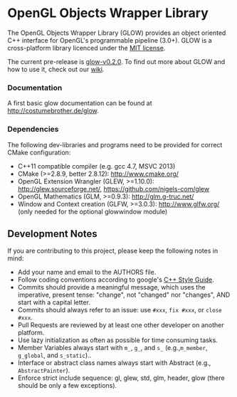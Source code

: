 OpenGL Objects Wrapper Library
====

The OpenGL Objects Wrapper Library (GLOW) provides an object oriented C++ interface for OpenGL's programmable pipeline (3.0+).
GLOW is a cross-platform library licenced under the [MIT license](http://opensource.org/licenses/MIT).

The current pre-release is [glow-v0.2.0](https://github.com/hpicgs/glow/releases/tag/glow-v0.2.0).
To find out more about GLOW and how to use it, check out our [wiki](https://github.com/hpicgs/glow/wiki).


### Documentation

A first basic glow documentation can be found at http://costumebrother.de/glow.


### Dependencies

The following dev-libraries and programs need to be provided for correct CMake configuration:
* C++11 compatible compiler (e.g. gcc 4.7, MSVC 2013)
* CMake (>=2.8.9, better 2.8.12): http://www.cmake.org/
* OpenGL Extension Wrangler (GLEW, >=1.10.0): http://glew.sourceforge.net/, https://github.com/nigels-com/glew
* OpenGL Mathematics (GLM, >=0.9.3): http://glm.g-truc.net/
* Window and Context creation (GLFW, >=3.0.3): http://www.glfw.org/ (only needed for the optional glowwindow module)


## Development Notes

If you are contributing to this project, please keep the following notes in mind:
* Add your name and email to the AUTHORS file.
* Follow coding conventions according to google's [C++ Style Guide](http://google-styleguide.googlecode.com/svn/trunk/cppguide.xml).
* Commits should provide a meaningful  message, which uses the imperative, present tense: "change", not "changed" nor "changes", AND start with a capital letter.
* Commits should always refer to an issue: use ```#xxx```, ```fix #xxx```, or ```close #xxx```.
* Pull Requests are reviewed by at least one other developer on another platform.
* Use lazy initialization as often as possible for time consuming tasks.
* Member Variables always start with ```m_```, ```g_```, and ```s_``` (e.g.,```m_member```, ```g_global```, and ```s_static```)..
* Interface or abstract class names always start with Abstract (e.g., ```AbstractPainter```).
* Enforce strict include sequence: gl, glew, std, glm, header, glow (there should be only a few exceptions).
